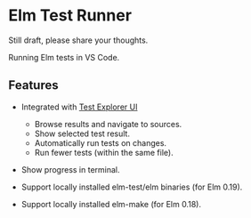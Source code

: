 # Elm Test Runner 

Still draft, please share your thoughts.

Running Elm tests in VS Code.

## Features

- Integrated with [Test Explorer UI](https://marketplace.visualstudio.com/items?itemName=hbenl.vscode-test-explorer)
  - Browse results and navigate to sources.
  - Show selected test result.
  - Automatically run tests on changes.
  - Run fewer tests (within the same file).

- Show progress in terminal.
- Support locally installed elm-test/elm binaries (for Elm 0.19).
- Support locally installed elm-make (for Elm 0.18).
